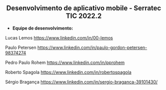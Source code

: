 <h2 align="center"> Desenvolvimento de aplicativo mobile - Serratec TIC 2022.2 </h1>

- <b>Equipe de desenvolvimento:</b><br>

Lucas Lemos
https://www.linkedin.com/in/00-lemos

Paulo Petersen
https://www.linkedin.com/in/paulo-gordon-petersen-98374274

Pedro Paulo  Rohem
https://www.linkedin.com/in/pprohem

Roberto Spagola
https://www.linkedin.com/in/robertospagola

Sérgio Bragança
https://www.linkedin.com/in/sergio-braganca-39101430/
